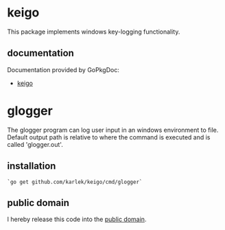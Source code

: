 keigo
========

This package implements windows key-logging functionality.

documentation
-------------

Documentation provided by GoPkgDoc:

   - [keigo](http://go.pkgdoc.org/github.com/karlek/keigo)

glogger
=====

The glogger program can log user input in an windows environment to file.
Default output path is relative to where the command is executed and is called 'glogger.out'.

installation
------------

    `go get github.com/karlek/keigo/cmd/glogger`

public domain
-------------

I hereby release this code into the [public domain](https://creativecommons.org/publicdomain/zero/1.0/).
